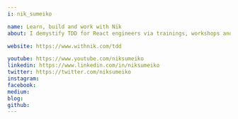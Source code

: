 ```yaml
---
i: nik_sumeiko

name: Learn, build and work with Nik
about: I demystify TDD for React engineers via trainings, workshops and mentorship. Together we gain confidence in shipping React apps with zero bugs policy.

website: https://www.withnik.com/tdd

youtube: https://www.youtube.com/niksumeiko
linkedin: https://www.linkedin.com/in/niksumeiko
twitter: https://twitter.com/niksumeiko
instagram:
facebook:
medium:
blog:
github:
---
```

